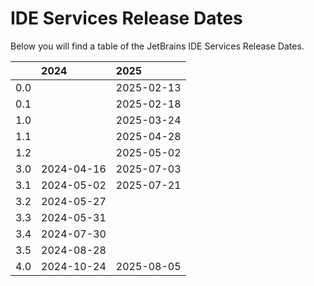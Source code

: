 # IDE Services Release Dates
Below you will find a table of the JetBrains IDE Services Release Dates.

|     | 2024       | 2025       |
|----:|:-----------|:-----------|
| 0.0 |            | 2025-02-13 |
| 0.1 |            | 2025-02-18 |
| 1.0 |            | 2025-03-24 |
| 1.1 |            | 2025-04-28 |
| 1.2 |            | 2025-05-02 |
| 3.0 | 2024-04-16 | 2025-07-03 |
| 3.1 | 2024-05-02 | 2025-07-21 |
| 3.2 | 2024-05-27 |            |
| 3.3 | 2024-05-31 |            |
| 3.4 | 2024-07-30 |            |
| 3.5 | 2024-08-28 |            |
| 4.0 | 2024-10-24 | 2025-08-05 |